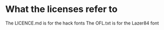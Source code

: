 # What the licenses refer to

The LICENCE.md is for the hack fonts
The OFL.txt is for the Lazer84 font
